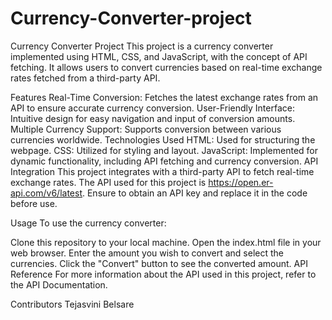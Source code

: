 # Currency-Converter-project
Currency Converter Project
This project is a currency converter implemented using HTML, CSS, and JavaScript, with the concept of API fetching. It allows users to convert currencies based on real-time exchange rates fetched from a third-party API.

Features
Real-Time Conversion: Fetches the latest exchange rates from an API to ensure accurate currency conversion.
User-Friendly Interface: Intuitive design for easy navigation and input of conversion amounts.
Multiple Currency Support: Supports conversion between various currencies worldwide.
Technologies Used
HTML: Used for structuring the webpage.
CSS: Utilized for styling and layout.
JavaScript: Implemented for dynamic functionality, including API fetching and currency conversion.
API Integration
This project integrates with a third-party API to fetch real-time exchange rates. The API used for this project is https://open.er-api.com/v6/latest. Ensure to obtain an API key and replace it in the code before use.

Usage
To use the currency converter:

Clone this repository to your local machine.
Open the index.html file in your web browser.
Enter the amount you wish to convert and select the currencies.
Click the "Convert" button to see the converted amount.
API Reference
For more information about the API used in this project, refer to the API Documentation.

Contributors
Tejasvini Belsare
